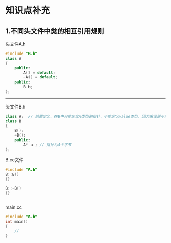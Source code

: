 # 知识点补充

## 1.不同头文件中类的相互引用规则

头文件A.h

```c++
#include "B.h"
class A
{
    public:
    	A() = default;
        ~A() = default;
    public:
    	B b;
};
```

---

头文件B.h

```c++
class A;  // 前置定义，在B中只能定义A类型的指针，不能定义value类型，因为编译器不知道创建A对象需要多少的内存
class B
{
    B();
    ~B();
    public:
    	A* a ; // 指针为4个字节
};
```

B.cc文件

```c++
#include "A.h"
B::B()
{}

B::~B()
{}
 
```



main.cc

```c++
#include "A.h"
int main()
{
    //
}
```


